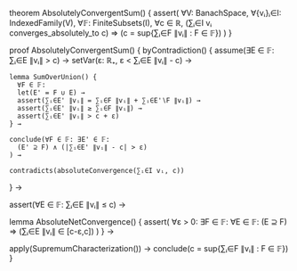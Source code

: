 theorem AbsolutelyConvergentSum() {
  assert(
    ∀V: BanachSpace,
    ∀{vᵢ}ᵢ∈I: IndexedFamily(V),
    ∀𝔽: FiniteSubsets(I),
    ∀c ∈ ℝ,
    (∑ᵢ∈I vᵢ converges_absolutely_to c) ⇒
    (c = sup{∑ᵢ∈F ∥vᵢ∥ : F ∈ 𝔽})
  )
}

proof AbsolutelyConvergentSum() {
  byContradiction() {
    assume(∃E ∈ 𝔽: ∑ᵢ∈E ∥vᵢ∥ > c) →
    setVar(ε: ℝ₊, ε < ∑ᵢ∈E ∥vᵢ∥ - c) →
    
    lemma SumOverUnion() {
      ∀F ∈ 𝔽: 
      let(E' = F ∪ E) →
      assert(∑ᵢ∈E' ∥vᵢ∥ = ∑ᵢ∈F ∥vᵢ∥ + ∑ᵢ∈E'∖F ∥vᵢ∥) →
      assert(∑ᵢ∈E' ∥vᵢ∥ ≥ ∑ᵢ∈F ∥vᵢ∥) →
      assert(∑ᵢ∈E' ∥vᵢ∥ > c + ε)
    } →

    conclude(∀F ∈ 𝔽: ∃E' ∈ 𝔽: 
      (E' ⊇ F) ∧ (|∑ᵢ∈E' ∥vᵢ∥ - c| > ε)
    ) →
    
    contradicts(absoluteConvergence(∑ᵢ∈I vᵢ, c))
  } →
  
  assert(∀E ∈ 𝔽: ∑ᵢ∈E ∥vᵢ∥ ≤ c) →
  
  lemma AbsoluteNetConvergence() {
    assert(
      ∀ε > 0: ∃F ∈ 𝔽: ∀E ∈ 𝔽:
      (E ⊇ F) ⇒ (∑ᵢ∈E ∥vᵢ∥ ∈ [c-ε,c])
    )
  } →
  
  apply(SupremumCharacterization()) →
  conclude(c = sup{∑ᵢ∈F ∥vᵢ∥ : F ∈ 𝔽})
}